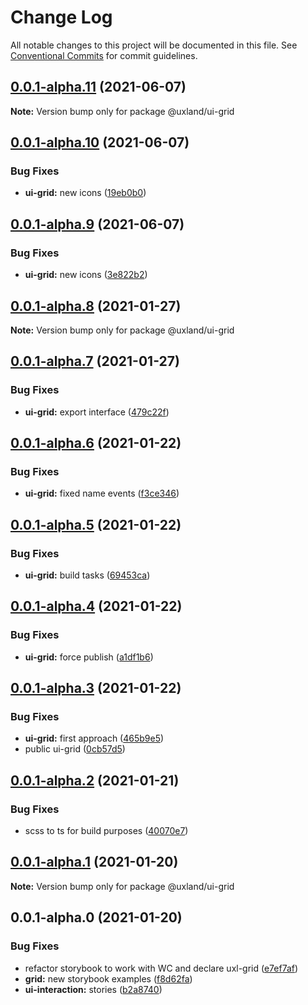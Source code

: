 # Change Log

All notable changes to this project will be documented in this file.
See [Conventional Commits](https://conventionalcommits.org) for commit guidelines.

## [0.0.1-alpha.11](https://github.com/uxland/components/compare/@uxland/ui-grid@0.0.1-alpha.10...@uxland/ui-grid@0.0.1-alpha.11) (2021-06-07)

**Note:** Version bump only for package @uxland/ui-grid





## [0.0.1-alpha.10](https://github.com/uxland/components/compare/@uxland/ui-grid@0.0.1-alpha.9...@uxland/ui-grid@0.0.1-alpha.10) (2021-06-07)


### Bug Fixes

* **ui-grid:** new icons ([19eb0b0](https://github.com/uxland/components/commit/19eb0b05bd1310020eccfdc986c081409213c903))





## [0.0.1-alpha.9](https://github.com/uxland/components/compare/@uxland/ui-grid@0.0.1-alpha.8...@uxland/ui-grid@0.0.1-alpha.9) (2021-06-07)


### Bug Fixes

* **ui-grid:** new icons ([3e822b2](https://github.com/uxland/components/commit/3e822b288c1e6bf595d1a73634b13ec48b3801d7))





## [0.0.1-alpha.8](https://github.com/uxland/components/compare/@uxland/ui-grid@0.0.1-alpha.7...@uxland/ui-grid@0.0.1-alpha.8) (2021-01-27)

**Note:** Version bump only for package @uxland/ui-grid






## [0.0.1-alpha.7](https://github.com/uxland/components/compare/@uxland/ui-grid@0.0.1-alpha.6...@uxland/ui-grid@0.0.1-alpha.7) (2021-01-27)


### Bug Fixes

* **ui-grid:** export interface ([479c22f](https://github.com/uxland/components/commit/479c22f46314f35090892fdfc7749a795fb008c9))





## [0.0.1-alpha.6](https://github.com/uxland/components/compare/@uxland/ui-grid@0.0.1-alpha.5...@uxland/ui-grid@0.0.1-alpha.6) (2021-01-22)


### Bug Fixes

* **ui-grid:** fixed name events ([f3ce346](https://github.com/uxland/components/commit/f3ce346a384515abbd7e6f8bc323648d36bc627b))





## [0.0.1-alpha.5](https://github.com/uxland/components/compare/@uxland/ui-grid@0.0.1-alpha.4...@uxland/ui-grid@0.0.1-alpha.5) (2021-01-22)


### Bug Fixes

* **ui-grid:** build tasks ([69453ca](https://github.com/uxland/components/commit/69453ca8e73fe014451718be887137d7af99d041))





## [0.0.1-alpha.4](https://github.com/uxland/components/compare/@uxland/ui-grid@0.0.1-alpha.3...@uxland/ui-grid@0.0.1-alpha.4) (2021-01-22)


### Bug Fixes

* **ui-grid:** force publish ([a1df1b6](https://github.com/uxland/components/commit/a1df1b6c576e6aea894abebd6cd4f175f57d76f4))





## [0.0.1-alpha.3](https://github.com/uxland/components/compare/@uxland/ui-grid@0.0.1-alpha.2...@uxland/ui-grid@0.0.1-alpha.3) (2021-01-22)


### Bug Fixes

* **ui-grid:** first approach ([465b9e5](https://github.com/uxland/components/commit/465b9e5b4cfdd3b029aa1321d12a0d66cc6e653d))
* public ui-grid ([0cb57d5](https://github.com/uxland/components/commit/0cb57d55cef2764ff37c704dbe338a8688eda30a))





## [0.0.1-alpha.2](https://github.com/uxland/components/compare/@uxland/ui-grid@0.0.1-alpha.1...@uxland/ui-grid@0.0.1-alpha.2) (2021-01-21)


### Bug Fixes

* scss to ts for build purposes ([40070e7](https://github.com/uxland/components/commit/40070e7ae9ea8142cd14a8747dabcae56d932106))





## [0.0.1-alpha.1](https://github.com/uxland/components/compare/@uxland/ui-grid@0.0.1-alpha.0...@uxland/ui-grid@0.0.1-alpha.1) (2021-01-20)

**Note:** Version bump only for package @uxland/ui-grid





## 0.0.1-alpha.0 (2021-01-20)


### Bug Fixes

* refactor storybook to work with WC and declare uxl-grid ([e7ef7af](https://github.com/uxland/components/commit/e7ef7af2c1363931808331e069a5c16c107dd231))
* **grid:** new storybook examples ([f8d62fa](https://github.com/uxland/components/commit/f8d62fab9661f0702447f86e73d11ceded9ed990))
* **ui-interaction:** stories ([b2a8740](https://github.com/uxland/components/commit/b2a8740ca420b7c5289686582ef4aadebf0e3baf))
